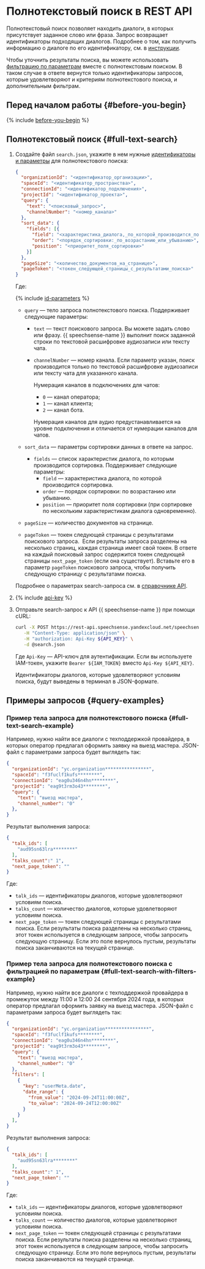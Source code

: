 # Полнотекстовый поиск в REST API

Полнотекстовый поиск позволяет находить диалоги, в которых присутствует заданное слово или фраза. Запрос возвращает идентификаторы подходящих диалогов. Подробнее о том, как получить информацию о диалоге по его идентификатору, см. в [инструкции](rest-get-dialog-data.md).

Чтобы уточнить результаты поиска, вы можете использовать [фильтрацию по параметрам](rest-search-filters.md) вместе с полнотекстовым поиском. В таком случае в ответе вернутся только идентификаторы запросов, которые удовлетворяют и критериям полнотекстового поиска, и дополнительным фильтрам.

## Перед началом работы {#before-you-begin}

{% include [before-you-begin](../../../_includes/speechsense/data/rest-search-before-you-begin.md) %}

## Полнотекстовый поиск {#full-text-search}

1. Создайте файл `search.json`, укажите в нем нужные [идентификаторы и параметры](#full-text-search-ref) для полнотекстового поиска: 

    ```json
    {
      "organizationId": "<идентификатор_организации>",
      "spaceId": "<идентификатор_пространства>",
      "connectionId": "<идентификатор_подключения>",
      "projectId": "<идентификатор_проекта>",
      "query": {
        "text": "<поисковый_запрос>",
        "channelNumber": "<номер_канала>"
      },
      "sort_data": {
        "fields": [{  
          "field": "<характеристика_диалога,_по_которой_производится_поиск>",
          "order": "<порядок_сортировки:_по_возрастанию_или_убыванию>",
          "position": "<приоритет_поля_сортировки>"
        }]
      },
      "pageSize": "<количество_документов_на_странице>",
      "pageToken": "<токен_следующей_страницы_с_результатами_поиска>"
    }
    ```

    Где: 

    {% include [id-parameters](../../../_includes/speechsense/data/api-id-parameters.md) %}

    * `query` — тело запроса полнотекстового поиска. Поддерживает следующие параметры: 

      * `text` — текст поискового запроса. Вы можете задать слово или фразу. {{ speechsense-name }} выполнит поиск заданной строки по текстовой расшифровке аудиозаписи или тексту чата. 
      * `channelNumber` — номер канала. Если параметр указан, поиск производится только по текстовой расшифровке аудиозаписи или тексту чата для указанного канала. 

        Нумерация каналов в подключениях для чатов: 

        * `0` — канал оператора; 
        * `1` — канал клиента; 
        * `2` — канал бота. 

        Нумерация каналов для аудио предустанавливается на уровне подключения и отличается от нумерации каналов для чатов. 
    * `sort_data` — параметры сортировки данных в ответе на запрос. 
      * `fields` — список характеристик диалога, по которым производится сортировка. Поддерживает следующие параметры: 
        * `field` — характеристика диалога, по которой производится сортировка. 
        * `order` — порядок сортировки: по возрастанию или убыванию. 
        * `position` — приоритет поля сортировки (при сортировке по нескольким характеристикам диалога одновременно). 
    * `pageSize` — количество документов на странице. 
    * `pageToken` — токен следующей страницы с результатами поискового запроса. 
      Если результаты запроса разделены на несколько страниц, каждая страница имеет свой токен. В ответе на каждый поисковый запрос содержится токен следующей страницы `next_page_token` (если она существует). Вставьте его в параметр `pageToken` поискового запроса, чтобы получить следующую страницу с результатами поиска. 

    Подробнее о параметрах search-запроса см. в [справочнике API](../../api-ref/Talk/search.md). 

1. {% include [api-key](../../../_includes/speechsense/data/api-key.md) %}
1. Отправьте search-запрос к API {{ speechsense-name }} при помощи cURL: 

    ```bash
    curl -X POST https://rest-api.speechsense.yandexcloud.net/speechsense/v1/talks/search \
       -H "Content-Type: application/json" \
       -H "authorization: Api-Key ${API_KEY}" \
       -d @search.json
    ```

    Где `Api-Key` — API-ключ для аутентификации. Если вы используете IAM-токен, укажите `Bearer ${IAM_TOKEN}` вместо `Api-Key ${API_KEY}`. 

    Идентификаторы диалогов, которые удовлетворяют условиям поиска, будут выведены в терминал в JSON-формате. 

## Примеры запросов {#query-examples}

### Пример тела запроса для полнотекстового поиска {#full-text-search-example}

Например, нужно найти все диалоги с техподдержкой провайдера, в которых оператор предлагал оформить заявку на выезд мастера. JSON-файл с параметрами запроса будет выглядеть так: 

```json
{
  "organizationId": "yc.organization****************",
  "spaceId": "f3fuclf1kufs********",
  "connectionId": "eag0u346n4hn********",
  "projectId": "eag9t3rm3o43********",
  "query": {
    "text": "выезд мастера",
    "channel_number": "0"
  },  
}
```

Результат выполнения запроса: 

```json
{
  "talk_ids": [
    "aud95sn63lra********"
  ],
  "talks_count":" 1",
  "next_page_token": ""
}
```

Где: 

* `talk_ids` — идентификаторы диалогов, которые удовлетворяют условиям поиска. 
* `talks_count` — количество диалогов, которые удовлетворяют условиям поиска. 
* `next_page_token` — токен следующей страницы с результатами поиска. Если результаты поиска разделены на несколько страниц, этот токен используется в следующем запросе, чтобы запросить следующую страницу. Если это поле вернулось пустым, результаты поиска заканчиваются на текущей странице. 

### Пример тела запроса для полнотекстового поиска с фильтрацией по параметрам {#full-text-search-with-filters-example}

Например, нужно найти все диалоги с техподдержкой провайдера в промежуток между 11:00 и 12:00 24 сентября 2024 года, в которых оператор предлагал оформить заявку на выезд мастера. JSON-файл с параметрами запроса будет выглядеть так: 

```json
{
  "organizationId": "yc.organization****************",
  "spaceId": "f3fuclf1kufs********",
  "connectionId": "eag0u346n4hn********",
  "projectId": "eag9t3rm3o43********",
  "query": {
    "text": "выезд мастера",
    "channel_number": "0"
  },
  "filters": [
    {
      "key": "userMeta.date",
      "date_range": {
        "from_value": "2024-09-24T11:00:00Z",
        "to_value": "2024-09-24T12:00:00Z"
      }
    }
  ],  
}
```

Результат выполнения запроса: 

```json
{
  "talk_ids": [
    "aud95sn63lra********"
  ],
  "talks_count":" 1",
  "next_page_token": ""
}
```

Где: 

* `talk_ids` — идентификаторы диалогов, которые удовлетворяют условиям поиска. 
* `talks_count` — количество диалогов, которые удовлетворяют условиям поиска. 
* `next_page_token` — токен следующей страницы с результатами поиска. Если результаты поиска разделены на несколько страниц, этот токен используется в следующем запросе, чтобы запросить следующую страницу. Если это поле вернулось пустым, результаты поиска заканчиваются на текущей странице. 
